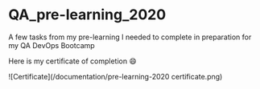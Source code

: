 # QA_pre-learning_2020
A few tasks from my pre-learning I needed to complete in preparation for my QA DevOps Bootcamp

Here is my certificate of completion :smile:

![Certificate](/documentation/pre-learning-2020 certificate.png)